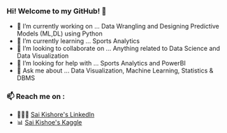 ### Hi! Welcome to my GitHub! 👋

- 🔭 I’m currently working on ... 
      Data Wrangling and Designing Predictive Models (ML,DL) using Python
- 🌱 I’m currently learning ... 
      Sports Analytics 
- 👯 I’m looking to collaborate on ... 
      Anything related to Data Science and Data Visualization 
- 🤔 I’m looking for help with ... 
      Sports Analytics and PowerBI
- 💬 Ask me about ... 
      Data Visualization, Machine Learning, Statistics & DBMS


### 📫 Reach me on : 

- 🙎🏽‍♂️ [Sai Kishore's LinkedIn](https://www.linkedin.com/in/saikishorerajendran/)
- 📊 [Sai Kishoe's Kaggle](https://www.kaggle.com/saikish39)


